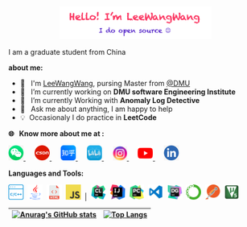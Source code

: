 <!--
**LeeWangWang/LeeWangWang** is a ✨ _special_ ✨ repository because its `README.md` (this file) appears on your GitHub profile.

Here are some ideas to get you started:

- 🔭 I’m currently working on ...
- 🌱 I’m currently learning ...
- 👯 I’m looking to collaborate on ...
- 🤔 I’m looking for help with ...
- 💬 Ask me about ...
- 📫 How to reach me: ...
- 😄 Pronouns: ...
- ⚡ Fun fact: ...
-->

<p align="center"><a href="https://github.com/LeeWangWang"><img width="60%" src="./images/mylogo.png" /></a></p>

I am a graduate student from China

**about me:**
- 🏫 &nbsp; I'm [LeeWangWang](https://github.com/LeeWangWang), pursing Master from <a href="https://www.dlmu.edu.cn/">@DMU  </a>
- 🔭 &nbsp;  I’m currently working on  **DMU software Engineering Institute**
- 🌱 &nbsp; I’m currently Working with **Anomaly Log Detective**
- 💬 &nbsp; Ask me about anything, I am happy to help
- 💡 &nbsp;Occasionaly I do practice in **LeetCode**

**🌐 &nbsp; Know more about me at :**

<p align="left">
  <a href= "" target="_blank" alt="WeChat" title="WeChat">
    <img src="./images/wechat.jpg" width="30px"/>
  </a>
  &emsp;
  <a href="https://blog.csdn.net/weixin_42562514" target="_blank" alt="CSDN" title="CSDN">
    <img src="./images/csdn.png" width="30px"/>
  </a>
  &emsp;
  <a href="https://www.zhihu.com/people/ai-xue-xi-de-wang-85" target="_blank" alt="Zhihu" title="Zhihu">
    <img src="./images/zhihu.png" width="30px"/>
  </a>
  &emsp;
  <a href="https://space.bilibili.com/358615147" target="_blank" alt="Bilibili" title="Bilibili">
    <img src="./images/bilibili.jpeg" width="30px"/>
  </a> 
  &emsp;
  <a href= "https://www.instagram.com/liwang1224/" alt="Instagram" title="Instagram">
    <img src="./images/instagram.jpg" width="28px"/>
  </a>
  &emsp;
  <a href="https://www.youtube.com/channel/UCMXXUcTxS4xA8GCnYu8u0dA" target="_blank" alt="YouTube" title="YouTube">
    <img src="./images/youtube.png" width="30px"/>
  </a>
  &emsp;
  <a href="https://www.linkedin.com/in/%E6%97%BA%E6%97%BA-%E6%9D%8E-044a6b1b1/" alt="LinkedIn" title="LinkedIn">
    <img src="./images/linkedin.jpg" width="30px"/>
  </a>
</p>

**Languages and Tools:**
<p><img src="./images/c&c++.png" width="30px"> &nbsp;<img src="./images/java.png" width="30px"> &nbsp;<img src="./images/html.png" width="30px"> &nbsp;<img src="./images/javascript.png" width="30px">&nbsp; | &nbsp;<img src="./images/clion.jpeg" width="30px"> &nbsp;<img src="./images/idea.jpeg" width="30px"> &nbsp;<img src="./images/pycharm.jpeg" width="30px"> &nbsp;<img src="./images/visualstudiocode.jpeg" width="30px"> &nbsp;<img src="./images/datagrip.jpeg" width="30px"> &nbsp;<img src="./images/anaconda.jpeg" width="30px"> &nbsp;<img src="./images/postman.jpeg" width="30px"> &nbsp;<img src="./images/kile5.png" width="30px"> &nbsp;</p>

| [![Anurag's GitHub stats](https://github-readme-stats.vercel.app/api?username=LeeWangWang&show_icons=true&theme=radical)](https://github.com/LeeWangWang/LeeWangWang) | [![Top Langs](https://github-readme-stats.vercel.app/api/top-langs/?username=LeeWangWang&show_icons=true&theme=highcontrast)](https://github.com/LeeWangWang/LeeWangWang) | 
| ------------- | ------------- |

